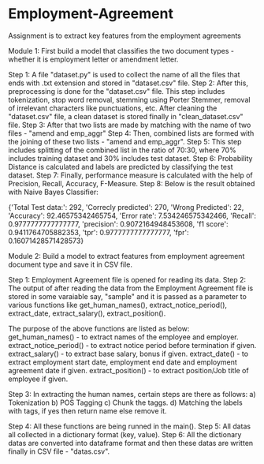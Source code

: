 # Employment-Agreement
Assignment is to extract key features from the employment agreements

Module 1: First build a model that classifies the two document types - whether it is employment letter or amendment letter.

Step 1: A file "dataset.py" is used to collect the name of all the files that ends with .txt extension and stored in "dataset.csv" file.
Step 2: After this, preprocessing is done for the "dataset.csv" file. This step includes tokenization, stop word removal, stemming using Porter Stemmer, removal of irrelevant characters like punctuations, etc. After cleaning the "dataset.csv" file, a clean dataset is stored finally in "clean_dataset.csv" file.
Step 3: After that two lists are made by matching with the name of two files - "amend and emp_aggr"
Step 4: Then, combined lists are formed with the joining of these two lists - "amend and emp_aggr".
Step 5: This step includes splitting of the combined list in the ratio of 70:30, where 70% includes training dataset and 30% includes test dataset.
Step 6: Probability Distance is calculated and labels are predicted by classifying the test dataset.
Step 7: Finally, performance measure is calculated with the help of Precision, Recall, Accuracy, F-Measure.
Step 8: Below is the result obtained with Naive Bayes Classifier:

{'Total Test data:': 292, 'Correcly predicted': 270, 'Wrong Predicted': 22, 'Accuracy': 92.46575342465754, 'Error rate': 7.534246575342466, 'Recall': 0.9777777777777777, 'precision': 0.9072164948453608, 'f1 score': 0.9411764705882353, 'tpr': 0.9777777777777777, 'fpr': 0.16071428571428573}


Module 2: Build a model to extract features from employment agreement document type and save it in CSV file.

Step 1: Employment Agreement file is opened for reading its data.
Step 2: The output of after reading the data from the Employment Agreement file is stored in some varaiable say, "sample" and it is passed as a parameter to various functions like get_human_names(), extract_notice_period(), extract_date, extract_salary(), extract_position().

The purpose of the above functions are listed as below:
get_human_names() - to extract names of the employee and employer.
extract_notice_period() - to extract notice period before termination if given.
extract_salary() - to extract base salary, bonus if given.
extract_date() - to extract employment start date, employment end date and employment agreement date if given.
extract_position() - to extract position/Job title of employee if given.

Step 3: In extracting the human names, certain steps are there as follows: 
a) Tokenization
b) POS Tagging
c) Chunk the taggs.
d) Matching the labels with tags, if yes then return name else remove it.

Step 4: All these functions are being runned in the main().
Step 5: All datas all collected in a dictionary format (key, value).
Step 6: All the dictionary datas are converted into dataframe format and then these datas are written finally in CSV file - "datas.csv".
